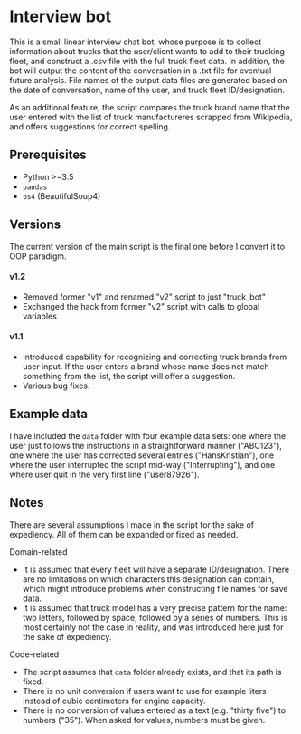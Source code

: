 # Interview bot

This is a small linear interview chat bot, whose purpose is to collect 
information about trucks that the user/client wants to add to their trucking
fleet, and construct a .csv file with the full truck fleet data. In addition, 
the bot will output the content of the conversation in a .txt file for eventual
future analysis. File names of the output data files are generated based on the 
date of conversation, name of the user, and truck fleet ID/designation.

As an additional feature, the script compares the truck brand name that the user
entered with the list of truck manufactureres scrapped from Wikipedia, and 
offers suggestions for correct spelling.


## Prerequisites

* Python >=3.5
* `pandas`
* `bs4` (BeautifulSoup4)


## Versions

The current version of the main script is the final one before I convert it to
OOP paradigm.

#### v1.2
 * Removed former "v1" and renamed "v2" script to just "truck_bot"
 * Exchanged the hack from former "v2" script with calls to global variables

#### v1.1
 * Introduced capability for recognizing and correcting truck brands from user 
input. If the user enters a brand whose name does not match something from 
the list, the script will offer a suggestion.
 * Various bug fixes.


## Example data

I have included the `data` folder with four example data sets: one where the 
user just follows the instructions in a straightforward manner ("ABC123"), one
where the user has corrected several entries ("HansKristian"), one where the 
user interrupted the script mid-way ("Interrupting"), and one where user quit
in the very first line ("user87926").


## Notes

There are several assumptions I made in the script for the sake of expediency.
All of them can be expanded or fixed as needed.

Domain-related
 * It is assumed that every fleet will have a separate ID/designation. There are
no limitations on which characters this designation can contain, which might
introduce problems when constructing file names for save data.
 * It is assumed that truck model has a very precise pattern for the name: two
letters, followed by space, followed by a series of numbers. This is most 
certainly not the case in reality, and was introduced here just for the sake of
expediency.

Code-related
 * The script assumes that `data` folder already exists, and that its path is 
fixed.
 * There is no unit conversion if users want to use for example liters instead
of cubic centimeters for engine capacity.
 * There is no conversion of values entered as a text (e.g. "thirty five") to
numbers ("35"). When asked for values, numbers must be given.


